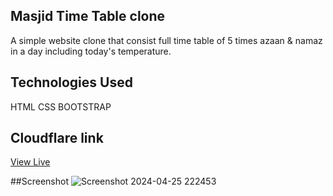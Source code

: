## Masjid Time Table clone

A simple website clone that consist full time table of 5 times azaan & namaz in a day including today's temperature.


## Technologies Used
HTML
CSS
BOOTSTRAP

## Cloudflare link
[View Live](https://project3-gxr.pages.dev/)

##Screenshot
![Screenshot 2024-04-25 222453](https://github.com/user-attachments/assets/8bbf85e8-03ec-46b0-90f6-00b0eb049e64)
